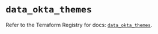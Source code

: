 # `data_okta_themes`

Refer to the Terraform Registry for docs: [`data_okta_themes`](https://registry.terraform.io/providers/okta/okta/4.18.0/docs/data-sources/themes).
